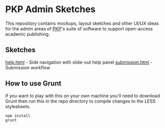PKP Admin Sketches
==================

This repository contains mockups, layout sketches and other UI/UX ideas for the admin areas of [PKP](https://pkp.sfu.ca/)'s suite of software to support open-access academic publishing.

## Sketches
[help.html](https://github.com/NateWr/pkp-admin-sketches/blob/master/help.html) - Side navigation with slide-out help panel
[submission.html](https://github.com/NateWr/pkp-admin-sketches/blob/master/submission.html) - Submission workflow

## How to use Grunt
If you want to play with this on your own machine you'll need to download Grunt then run this in the repo directory to compile changes to the LESS stylesheets.

```
npm install
grunt
```
